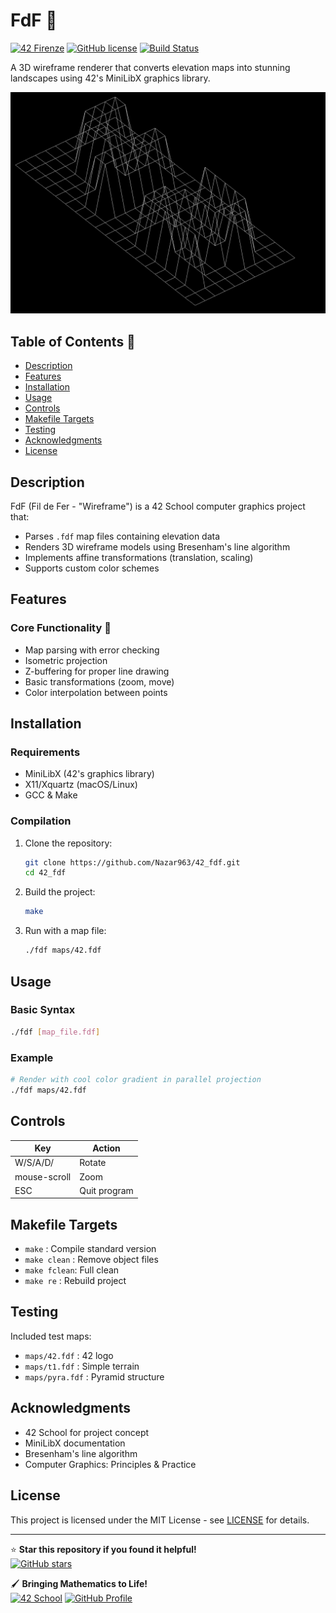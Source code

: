 # FdF 🔺

[![42 Firenze](https://img.shields.io/badge/42-Firenze-blue)](https://42firenze.it/)
[![GitHub license](https://img.shields.io/github/license/Nazar963/42_fdf)](https://github.com/Nazar963/42_fdf/blob/master/LICENSE)
[![Build Status](https://img.shields.io/github/actions/workflow/status/Nazar963/42_fdf/.github/workflows/build.yml?branch=master)](https://github.com/Nazar963/42_fdf/.github/workflows/build.yml)

A 3D wireframe renderer that converts elevation maps into stunning landscapes using 42's MiniLibX graphics library.

![FdF Example](https://raw.githubusercontent.com/Nazar963/42_fdf/master/sample-image/Screenshot-from-2025-05-28-08-52-46.png)

## Table of Contents 📖
- [Description](#description)
- [Features](#features)
- [Installation](#installation)
- [Usage](#usage)
- [Controls](#controls)
- [Makefile Targets](#makefile-targets)
- [Testing](#testing)
- [Acknowledgments](#acknowledgments)
- [License](#license)

## Description
FdF (Fil de Fer - "Wireframe") is a 42 School computer graphics project that:
- Parses `.fdf` map files containing elevation data
- Renders 3D wireframe models using Bresenham's line algorithm
- Implements affine transformations (translation, scaling)
- Supports custom color schemes

## Features

### Core Functionality 🔧
- Map parsing with error checking
- Isometric projection
- Z-buffering for proper line drawing
- Basic transformations (zoom, move)
- Color interpolation between points

## Installation

### Requirements
- MiniLibX (42's graphics library)
- X11/Xquartz (macOS/Linux)
- GCC & Make

### Compilation
1. Clone the repository:
   ```bash
   git clone https://github.com/Nazar963/42_fdf.git
   cd 42_fdf
   ```
2. Build the project:
   ```bash
   make
   ```
3. Run with a map file:
   ```bash
   ./fdf maps/42.fdf
   ```

## Usage

### Basic Syntax
```bash
./fdf [map_file.fdf]
```

### Example
```bash
# Render with cool color gradient in parallel projection
./fdf maps/42.fdf
```

## Controls
| Key              | Action                      |
|------------------|-----------------------------|
| W/S/A/D/         | Rotate                      |
| mouse-scroll     | Zoom                        |
| ESC              | Quit program                |

## Makefile Targets
- `make`       : Compile standard version
- `make clean` : Remove object files
- `make fclean`: Full clean
- `make re`    : Rebuild project

## Testing
Included test maps:
- `maps/42.fdf` : 42 logo
- `maps/t1.fdf` : Simple terrain
- `maps/pyra.fdf` : Pyramid structure

## Acknowledgments
- 42 School for project concept
- MiniLibX documentation
- Bresenham's line algorithm
- Computer Graphics: Principles & Practice

## License
This project is licensed under the MIT License - see [LICENSE](LICENSE) for details.

---
⭐ **Star this repository if you found it helpful!**  
[![GitHub stars](https://img.shields.io/github/stars/Nazar963/42_fdf?style=social)](https://github.com/Nazar963/42_fdf/stargazers)

🖌️ **Bringing Mathematics to Life!**  
[![42 School](https://img.shields.io/badge/42-profile-blue)](https://profile-v3.intra.42.fr/users/naal-jen)
[![GitHub Profile](https://img.shields.io/badge/GitHub-Nazar963-lightgrey)](https://github.com/Nazar963)
